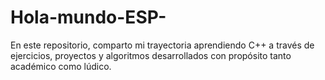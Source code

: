 # Hola-mundo-ESP-
En este repositorio, comparto mi trayectoria aprendiendo C++ a través de ejercicios, proyectos y algoritmos desarrollados con propósito tanto académico como lúdico.
